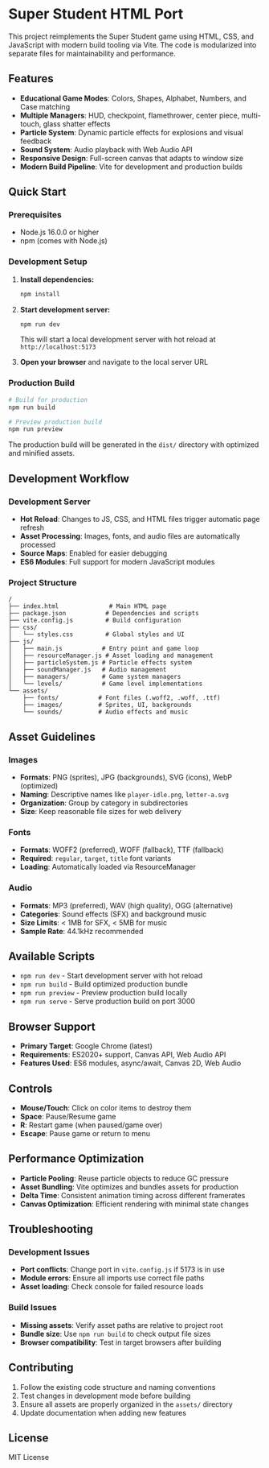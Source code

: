 # Super Student HTML Port

This project reimplements the Super Student game using HTML, CSS, and JavaScript with modern build tooling via Vite. The code is modularized into separate files for maintainability and performance.

## Features

- **Educational Game Modes**: Colors, Shapes, Alphabet, Numbers, and Case matching
- **Multiple Managers**: HUD, checkpoint, flamethrower, center piece, multi-touch, glass shatter effects
- **Particle System**: Dynamic particle effects for explosions and visual feedback
- **Sound System**: Audio playback with Web Audio API
- **Responsive Design**: Full-screen canvas that adapts to window size
- **Modern Build Pipeline**: Vite for development and production builds

## Quick Start

### Prerequisites
- Node.js 16.0.0 or higher
- npm (comes with Node.js)

### Development Setup

1. **Install dependencies:**
   ```bash
   npm install
   ```

2. **Start development server:**
   ```bash
   npm run dev
   ```
   This will start a local development server with hot reload at `http://localhost:5173`

3. **Open your browser** and navigate to the local server URL

### Production Build

```bash
# Build for production
npm run build

# Preview production build
npm run preview
```

The production build will be generated in the `dist/` directory with optimized and minified assets.

## Development Workflow

### Development Server
- **Hot Reload**: Changes to JS, CSS, and HTML files trigger automatic page refresh
- **Asset Processing**: Images, fonts, and audio files are automatically processed
- **Source Maps**: Enabled for easier debugging
- **ES6 Modules**: Full support for modern JavaScript modules

### Project Structure
```
/
├── index.html              # Main HTML page
├── package.json           # Dependencies and scripts
├── vite.config.js         # Build configuration
├── css/
│   └── styles.css         # Global styles and UI
├── js/
│   ├── main.js           # Entry point and game loop
│   ├── resourceManager.js # Asset loading and management
│   ├── particleSystem.js # Particle effects system
│   ├── soundManager.js   # Audio management
│   ├── managers/         # Game system managers
│   └── levels/           # Game level implementations
└── assets/
    ├── fonts/           # Font files (.woff2, .woff, .ttf)
    ├── images/          # Sprites, UI, backgrounds
    └── sounds/          # Audio effects and music
```

## Asset Guidelines

### Images
- **Formats**: PNG (sprites), JPG (backgrounds), SVG (icons), WebP (optimized)
- **Naming**: Descriptive names like `player-idle.png`, `letter-a.svg`
- **Organization**: Group by category in subdirectories
- **Size**: Keep reasonable file sizes for web delivery

### Fonts
- **Formats**: WOFF2 (preferred), WOFF (fallback), TTF (fallback)
- **Required**: `regular`, `target`, `title` font variants
- **Loading**: Automatically loaded via ResourceManager

### Audio
- **Formats**: MP3 (preferred), WAV (high quality), OGG (alternative)
- **Categories**: Sound effects (SFX) and background music
- **Size Limits**: < 1MB for SFX, < 5MB for music
- **Sample Rate**: 44.1kHz recommended

## Available Scripts

- `npm run dev` - Start development server with hot reload
- `npm run build` - Build optimized production bundle
- `npm run preview` - Preview production build locally
- `npm run serve` - Serve production build on port 3000

## Browser Support

- **Primary Target**: Google Chrome (latest)
- **Requirements**: ES2020+ support, Canvas API, Web Audio API
- **Features Used**: ES6 modules, async/await, Canvas 2D, Web Audio

## Controls

- **Mouse/Touch**: Click on color items to destroy them
- **Space**: Pause/Resume game
- **R**: Restart game (when paused/game over)
- **Escape**: Pause game or return to menu

## Performance Optimization

- **Particle Pooling**: Reuse particle objects to reduce GC pressure
- **Asset Bundling**: Vite optimizes and bundles assets for production
- **Delta Time**: Consistent animation timing across different framerates
- **Canvas Optimization**: Efficient rendering with minimal state changes

## Troubleshooting

### Development Issues
- **Port conflicts**: Change port in `vite.config.js` if 5173 is in use
- **Module errors**: Ensure all imports use correct file paths
- **Asset loading**: Check console for failed resource loads

### Build Issues
- **Missing assets**: Verify asset paths are relative to project root
- **Bundle size**: Use `npm run build` to check output file sizes
- **Browser compatibility**: Test in target browsers after building

## Contributing

1. Follow the existing code structure and naming conventions
2. Test changes in development mode before building
3. Ensure all assets are properly organized in the `assets/` directory
4. Update documentation when adding new features

## License

MIT License
